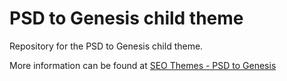 # PSD to Genesis child theme

Repository for the PSD to Genesis child theme.

More information can be found at [SEO Themes - PSD to Genesis](https://seothemes.com/psd-to-genesis)
